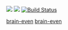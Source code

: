 <a href="https://codeclimate.com/github/turchinskki/project-lvl1-s356/test_coverage"><img src="https://api.codeclimate.com/v1/badges/21ec847e3785879c120c/test_coverage" /></a>
 <a href="https://codeclimate.com/github/turchinskki/project-lvl1-s356/maintainability"><img src="https://api.codeclimate.com/v1/badges/21ec847e3785879c120c/maintainability" /></a>
 [![Build Status](https://travis-ci.org/turchinskki/project-lvl1-s356.svg?branch=master)](https://travis-ci.org/turchinskki/project-lvl1-s356)
 
[brain-even](https://asciinema.org/a/7Cvjz5Qf3DPum9HbLyoXo5WdH)
[brain-even](https://asciinema.org/a/d44mKenvbZH7xk8DLBHPPaNK3)
